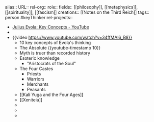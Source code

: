 alias::
URL::
rel-org::
role::
fields:: [[philosophy]], [[metaphysics]], [[spirituality]], [[fascism]] 
creations:: [[Notes on the Third Reich]] 
tags:: person #keyThinker 
rel-projects::

- [Julius Evola: Key Concepts - YouTube](https://www.youtube.com/watch?v=34ffMAl6_B8)
-
- {{video https://www.youtube.com/watch?v=34ffMAl6_B8}}
	- 10 key concepts of Evola's thinking
	- The Absolute {{youtube-timestamp 10}}
	- Myth is truer than recorded history
	- Esoteric knowledge
		- "Aristocrats of the Soul"
	- The Four Castes
		- Priests
		- Warriors
		- Merchants
		- Peasants
	- [[Kali Yuga and the Four Ages]]
	- [[Xeniteia]]
	-
	-
	-